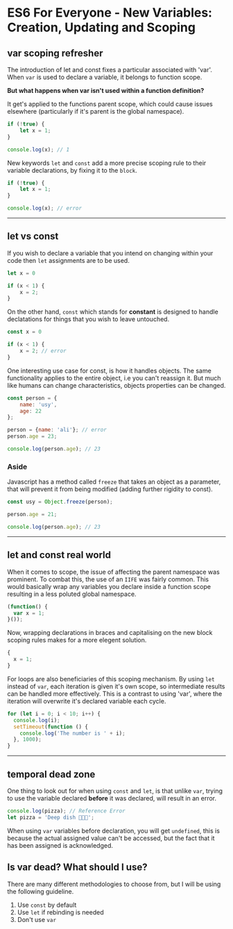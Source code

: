 # ES6 For Everyone - New Variables: Creation, Updating and Scoping

## var scoping refresher

The introduction of let and const fixes a particular associated with 'var'.
When `var` is used to declare a variable, it belongs to function scope.

**But what happens when var isn't used within a function definition?**

It get's applied to the functions parent scope, which could cause issues
elsewhere (particularly if it's parent is the global namespace).

``` javascript
if (!true) {
    let x = 1;
}

console.log(x); // 1
```

New keywords `let` and `const` add a more precise scoping rule to their
variable declarations, by fixing it to the `block`.

``` javascript
if (!true) {
    let x = 1;
}

console.log(x); // error
```

************
## let vs const

If you wish to declare a variable that you intend on changing within your
code then `let` assignments are to be used.

``` javascript
let x = 0

if (x < 1) {
    x = 2;
}
```

On the other hand, `const` which stands for **constant** is designed to handle
declatations for things that you wish to leave untouched.

``` javascript
const x = 0

if (x < 1) {
    x = 2; // error
}
```

One interesting use case for const, is how it handles objects. The same
functionality applies to the entire object, i.e you can't reassign it. But
much like humans can change characteristics, objects properties can be
changed.

``` javascript
const person = {
    name: 'usy',
    age: 22
};

person = {name: 'ali'}; // error
person.age = 23;

console.log(person.age); // 23
```

### Aside

Javascript has a method called `freeze` that takes an object as a parameter,
that will prevent it from being modified (adding further rigidity to const).

``` javascript
const usy = Object.freeze(person);

person.age = 21;

console.log(person.age); // 23
```

************
## let and const real world

When it comes to scope, the issue of affecting the parent namespace was
prominent. To combat this, the use of an `IIFE` was fairly common. This would basically wrap any variables you declare inside a function scope resulting in
a less poluted global namespace.

``` javascript
(function() {
  var x = 1;
}());
```

Now, wrapping declarations in braces and capitalising
on the new block scoping rules makes for a more elegent solution.

``` javascript
{
  x = 1;
}
```

For loops are also beneficiaries of this scoping mechanism. By using
`let` instead of `var`, each iteration is given it's own scope,
so intermediate results can be handled more effectively. This is a contrast
to using 'var', where the iteration will overwrite it's declared
variable each cycle.

``` javascript
for (let i = 0; i < 10; i++) {
  console.log(i);
  setTimeout(function () {
    console.log('The number is ' + i);
  }, 1000);
}
```

************
## temporal dead zone

One thing to look out for when using `const` and `let`, is that unlike
`var`, trying to use the variable declared **before** it was declared,
will result in an error.

``` javascript
console.log(pizza); // Reference Error
let pizza = 'Deep dish 🍕🍕🍕';
```

When using `var` variables before declaration, you will get `undefined`, this
is because the actual assigned value can't be accessed, but the fact that
it has been assigned is acknowledged.

## Is var dead? What should I use?

There are many different methodologies to choose from, but I will be using
the following guideline.

1. Use `const` by default
2. Use `let` if rebinding is needed
3. Don't use `var`
